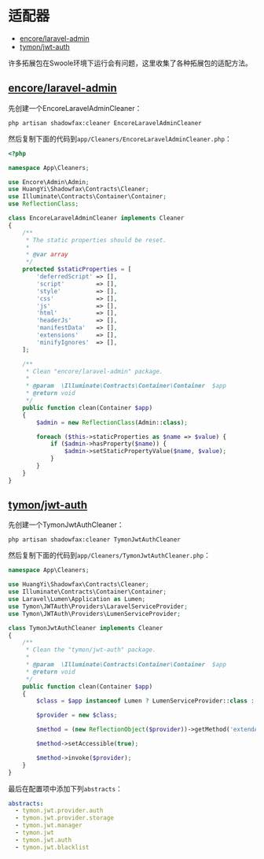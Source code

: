 # 适配器

- [encore/laravel-admin](#encore-laravel-admin)
- [tymon/jwt-auth](#tymon-jwt-auth)

许多拓展包在Swoole环境下运行会有问题，这里收集了各种拓展包的适配方法。

<a name="encore-laravel-admin"></a>
## [encore/laravel-admin](https://github.com/z-song/laravel-admin)

先创建一个EncoreLaravelAdminCleaner：

```shell
php artisan shadowfax:cleaner EncoreLaravelAdminCleaner
```

然后复制下面的代码到`app/Cleaners/EncoreLaravelAdminCleaner.php`：

```php
<?php

namespace App\Cleaners;

use Encore\Admin\Admin;
use HuangYi\Shadowfax\Contracts\Cleaner;
use Illuminate\Contracts\Container\Container;
use ReflectionClass;

class EncoreLaravelAdminCleaner implements Cleaner
{
    /**
     * The static properties should be reset.
     *
     * @var array
     */
    protected $staticProperties = [
        'deferredScript' => [],
        'script'         => [],
        'style'          => [],
        'css'            => [],
        'js'             => [],
        'html'           => [],
        'headerJs'       => [],
        'manifestData'   => [],
        'extensions'     => [],
        'minifyIgnores'  => [],
    ];

    /**
     * Clean "encore/laravel-admin" package.
     *
     * @param  \Illuminate\Contracts\Container\Container  $app
     * @return void
     */
    public function clean(Container $app)
    {
        $admin = new ReflectionClass(Admin::class);

        foreach ($this->staticProperties as $name => $value) {
            if ($admin->hasProperty($name)) {
                $admin->setStaticPropertyValue($name, $value);
            }
        }
    }
}
```

<a name="tymon-jwt-auth"></a>
## [tymon/jwt-auth](https://github.com/tymondesigns/jwt-auth)

先创建一个TymonJwtAuthCleaner：

```shell
php artisan shadowfax:cleaner TymonJwtAuthCleaner
```

然后复制下面的代码到`app/Cleaners/TymonJwtAuthCleaner.php`：

```php
namespace App\Cleaners;

use HuangYi\Shadowfax\Contracts\Cleaner;
use Illuminate\Contracts\Container\Container;
use Laravel\Lumen\Application as Lumen;
use Tymon\JWTAuth\Providers\LaravelServiceProvider;
use Tymon\JWTAuth\Providers\LumenServiceProvider;

class TymonJwtAuthCleaner implements Cleaner
{
    /**
     * Clean the "tymon/jwt-auth" package.
     *
     * @param  \Illuminate\Contracts\Container\Container  $app
     * @return void
     */
    public function clean(Container $app)
    {
        $class = $app instanceof Lumen ? LumenServiceProvider::class : LaravelServiceProvider::class;

        $provider = new $class;

        $method = (new ReflectionObject($provider))->getMethod('extendAuthGuard');

        $method->setAccessible(true);

        $method->invoke($provider);
    }
}
```

最后在配置项中添加下列`abstracts`：

```yaml
abstracts:
  - tymon.jwt.provider.auth
  - tymon.jwt.provider.storage
  - tymon.jwt.manager
  - tymon.jwt
  - tymon.jwt.auth
  - tymon.jwt.blacklist
```
